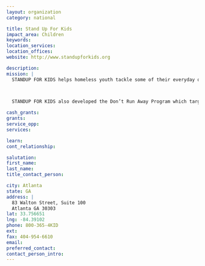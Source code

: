 ```yaml
---
layout: organization
category: national

title: Stand Up For Kids
impact_area: Children
keywords: 
location_services: 
location_offices: 
website: http://www.standupforkids.org

description: 
mission: |
  STANDUP FOR KIDS helps homeless youth tackle some of their everyday obstacles and work towards a life off the streets. From basic necessities such as food, clothing, and hygiene to resources for housing, employment, and education, STANDUP FOR KIDS counselors use an open, straightforward and caring counseling approach to help kids reach their full potential.

  

  STANDUP FOR KIDS also developed the Don’t Run Away Program which targets youth at risk for running away. The Don’t Run Away Program is used to educate elementary and junior high students on the different resources and options available to remove themselves from abusive situations and deter them from running away. The Don’t Run Away Program is developing within established programs and extends to local clubs at high schools and universities across America.

cash_grants: 
grants: 
service_opp: 
services: 

learn: 
cont_relationship: 

salutation: 
first_name: 
last_name: 
title_contact_person: 

city: Atlanta
state: GA
address: |
  83 Walton Street, Suite 100  
  Atlanta GA 30303
lat: 33.756651
lng: -84.39102
phone: 800-365-4KID
ext: 
fax: 404-954-6610
email: 
preferred_contact: 
contact_person_intro: 
---
```

